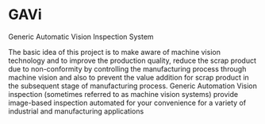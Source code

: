 # GAVi
Generic Automatic Vision Inspection System

The basic idea of this project is to make aware of machine vision technology and to improve the production quality, reduce the scrap product due to non-conformity by controlling the manufacturing process through machine vision and also to prevent the value addition for scrap product in the subsequent stage of manufacturing process. Generic Automation Vision inspection (sometimes referred to as machine vision systems) provide image-based inspection automated for your convenience for a variety of industrial and manufacturing applications

